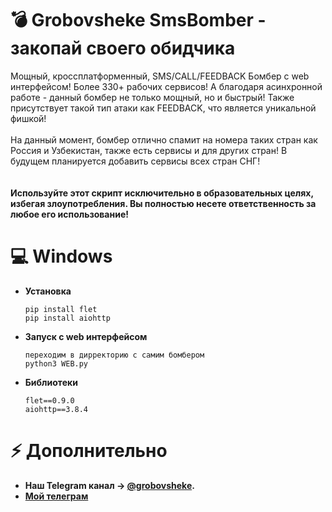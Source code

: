 # 💣 Grobovsheke SmsBomber - закопай своего обидчика
Мощный, кроссплатформенный, SMS/CALL/FEEDBACK Бомбер с web интерфейсом! Более 330+ рабочих сервисов! А благодаря асинхронной работе - данный бомбер не только мощный, но и быстрый! Также присутствует такой тип атаки как FEEDBACK, что является уникальной фишкой!<br><br>На данный момент, бомбер отлично спамит на номера таких стран как Россия и Узбекистан, также есть сервисы и для других стран! В будущем планируется добавить сервисы всех стран СНГ!
<br><br><br>
**Используйте этот скрипт исключительно в образовательных целях, избегая злоупотребления. Вы полностью несете ответственность за любое его использование!**

# 💻 Windows
- **Установка**
  ```
  pip install flet
  pip install aiohttp
  ```
- **Запуск с web интерфейсом**
  ```
  переходим в дирректорию с самим бомбером
  python3 WEB.py
  ```
- **Библиотеки**
  ```
  flet==0.9.0
  aiohttp==3.8.4
  ```

# ⚡️ Дополнительно
- **Наш Telegram канал -> [@grobovsheke](https://t.me/grobovsheke).**
- **[Мой телеграм](https://t.me/HECAMCA)**


